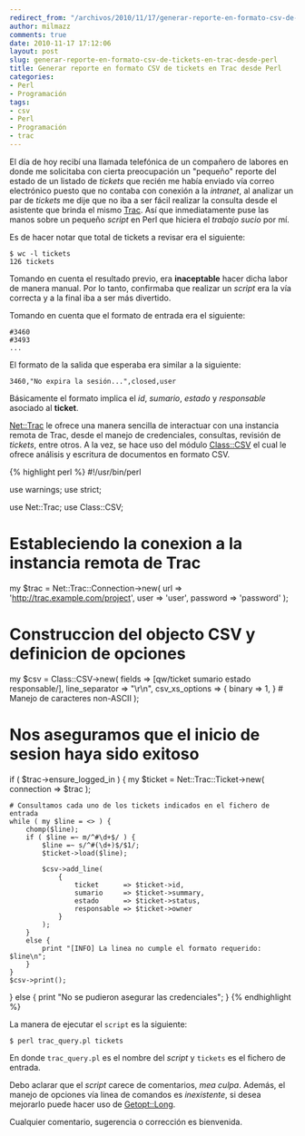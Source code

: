 ```yaml
---
redirect_from: "/archivos/2010/11/17/generar-reporte-en-formato-csv-de-tickets-en-trac-desde-perl/"
author: milmazz
comments: true
date: 2010-11-17 17:12:06
layout: post
slug: generar-reporte-en-formato-csv-de-tickets-en-trac-desde-perl
title: Generar reporte en formato CSV de tickets en Trac desde Perl
categories:
- Perl
- Programación
tags:
- csv
- Perl
- Programación
- trac
---
```


El día de hoy recibí una llamada telefónica de un compañero de labores en donde
me solicitaba con cierta preocupación un "pequeño" reporte del estado de un
listado de _tickets_ que recién me había enviado vía correo electrónico puesto
que no contaba con conexión a la _intranet_, al analizar un par de _tickets_ me
dije que no iba a ser fácil realizar la consulta desde el asistente que brinda
el mismo [Trac][]. Así que inmediatamente puse las manos sobre un pequeño
_script_ en Perl que hiciera el _trabajo sucio_ por mí.

Es de hacer notar que total de tickets a revisar era el siguiente:

	$ wc -l tickets
	126 tickets

Tomando en cuenta el resultado previo, era **inaceptable** hacer dicha labor de
manera manual. Por lo tanto, confirmaba que realizar un _script_ era la vía
correcta y a la final iba a ser más divertido.

Tomando en cuenta que el formato de entrada era el siguiente:

	#3460
	#3493
	...

El formato de la salida que esperaba era similar a la siguiente:

	3460,"No expira la sesión...",closed,user

Básicamente el formato implica el _id_, _sumario_, _estado_ y _responsable_
asociado al **ticket**.

[Net::Trac][] le ofrece una manera sencilla de interactuar con una instancia
remota de Trac, desde el manejo de credenciales, consultas, revisión de
_tickets_, entre otros. A la vez, se hace uso del módulo [Class::CSV][] el cual
le ofrece análisis y escritura de documentos en formato CSV.

{% highlight perl %}
#!/usr/bin/perl

use warnings;
use strict;

use Net::Trac;
use Class::CSV;

# Estableciendo la conexion a la instancia remota de Trac
my $trac = Net::Trac::Connection->new(
    url      => 'http://trac.example.com/project',
    user     => 'user',
    password => 'password'
);

# Construccion del objecto CSV y definicion de opciones
my $csv = Class::CSV->new(
    fields         => [qw/ticket sumario estado responsable/],
    line_separator => "\r\n",
    csv_xs_options => { binary => 1, }    # Manejo de caracteres non-ASCII
);

# Nos aseguramos que el inicio de sesion haya sido exitoso
if ( $trac->ensure_logged_in ) {
    my $ticket = Net::Trac::Ticket->new( connection => $trac );

    # Consultamos cada uno de los tickets indicados en el fichero de entrada
    while ( my $line = <> ) {
        chomp($line);
        if ( $line =~ m/^#\d+$/ ) {
            $line =~ s/^#(\d+)$/$1/;
            $ticket->load($line);

            $csv->add_line(
                {
                    ticket      => $ticket->id,
                    sumario     => $ticket->summary,
                    estado      => $ticket->status,
                    responsable => $ticket->owner
                }
            );
        }
        else {
            print "[INFO] La linea no cumple el formato requerido: $line\n";
        }
    }
    $csv->print();
}
else {
    print "No se pudieron asegurar las credenciales";
}
{% endhighlight %}

La manera de ejecutar el `script` es la siguiente:

	$ perl trac_query.pl tickets

En donde `trac_query.pl` es el nombre del _script_ y `tickets` es el fichero de
entrada.

Debo aclarar que el _script_ carece de comentarios, _mea culpa_. Además, el
manejo de opciones vía linea de comandos es _inexistente_, si desea mejorarlo
puede hacer uso de [Getopt::Long][].

Cualquier comentario, sugerencia o corrección es bienvenida.

[Trac]: http://trac.edgewall.com
[Net::Trac]: http://search.cpan.org/~jesse/Net-Trac-0.15/lib/Net/Trac.pm
[Class::CSV]: http://search.cpan.org/~djr/Class-CSV-1.03/CSV.pm
[Getopt::Long]: http://perldoc.perl.org/Getopt/Long.html
